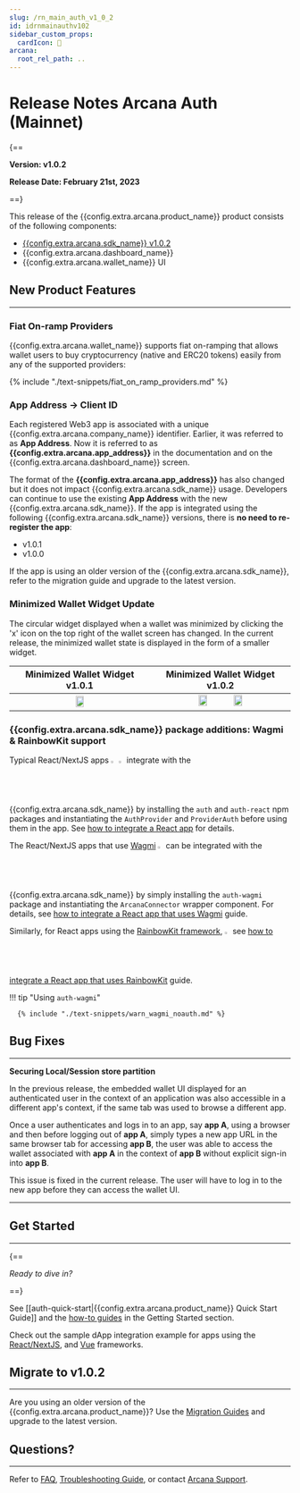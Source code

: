 ```yaml
---
slug: /rn_main_auth_v1_0_2
id: idrnmainauthv102
sidebar_custom_props:
  cardIcon: 🏁
arcana:
  root_rel_path: ..
---
```


# Release Notes Arcana Auth (Mainnet)

{==

**Version: v1.0.2**

**Release Date: February 21st, 2023**

==}

This release of the {{config.extra.arcana.product_name}} product consists of the following components:

* [{{config.extra.arcana.sdk_name}} v1.0.2](https://www.npmjs.com/package/@arcana/auth/v/1.0.2)
* {{config.extra.arcana.dashboard_name}}
* {{config.extra.arcana.wallet_name}} UI

## New Product Features

---

### Fiat On-ramp Providers

{{config.extra.arcana.wallet_name}} supports fiat on-ramping that allows wallet users to buy cryptocurrency (native and ERC20 tokens) easily from any of the supported providers:

{% include "./text-snippets/fiat_on_ramp_providers.md" %}

### App Address -> Client ID

Each registered Web3 app is associated with a unique {{config.extra.arcana.company_name}} identifier. Earlier, it was referred to as **App Address**. Now it is referred to as **{{config.extra.arcana.app_address}}** in the documentation and on the {{config.extra.arcana.dashboard_name}} screen.

The format of the **{{config.extra.arcana.app_address}}** has also changed but it does not impact {{config.extra.arcana.sdk_name}} usage. Developers can continue to use the existing **App Address** with the new {{config.extra.arcana.sdk_name}}. If the app is integrated using the following {{config.extra.arcana.sdk_name}} versions, there is **no need to re-register the app**: 

* v1.0.1
* v1.0.0

If the app is using an older version of the {{config.extra.arcana.sdk_name}}, refer to the migration guide and upgrade to the latest version. 

### Minimized Wallet Widget Update

The circular widget displayed when a wallet was minimized by clicking the 'x' icon on the top right of the wallet screen has changed. In the current release, the minimized wallet state is displayed in the form of a smaller widget. 

| Minimized Wallet Widget v1.0.1 | Minimized Wallet Widget v1.0.2 |
| :---: | :---:|
| <img class="an-screenshots-noeffects" src="/img/an_wallet_min.png" width="25%"/> | <img class="an-screenshots-noeffects" src="/img/an_wallet_min_light.png#only-light" width="25%"/> <img class="an-screenshots-noeffects" src="/img/an_wallet_min_dark.png#only-dark" width="25%"/> |

### {{config.extra.arcana.sdk_name}} package additions:  Wagmi & RainbowKit support

Typical React/NextJS apps <img alt="react logo" src="/img/react_logo.png" width="2%" /> <img alt="nextjs logo" src="/img/nextjs_logo.png" width="2%" /> integrate with the {{config.extra.arcana.sdk_name}} by installing the `auth` and `auth-react` npm packages and instantiating the `AuthProvider` and `ProviderAuth` before using them in the app. See [how to integrate a React app]({{page.meta.arcana.root_rel_path}}/howto/integrate_auth/integrate_wallet_react.md) for details.

The React/NextJS apps that use [Wagmi](https://wagmi.sh/) <img alt="wagmi logo" src="/img/wagmi_logo.png" width="2%" /> can be integrated with the {{config.extra.arcana.sdk_name}} by simply installing the `auth-wagmi` package and instantiating the `ArcanaConnector` wrapper component. For details, see [how to integrate a React app that uses Wagmi]({{page.meta.arcana.root_rel_path}}/howto/integrate_auth/integrate_wagmi.md) guide. 

Similarly, for React apps using the [RainbowKit framework](https://www.rainbowkit.com/), <img alt="rainbowkit logo" src="/img/rainbowkit_logo.png" width="2%" /> see [how to integrate a React app that uses RainbowKit]({{page.meta.arcana.root_rel_path}}/howto/integrate_auth/integrate_rainbow.md) guide.

!!! tip "Using `auth-wagmi`"

      {% include "./text-snippets/warn_wagmi_noauth.md" %}

## Bug Fixes

---

**Securing Local/Session store partition**

In the previous release, the embedded wallet UI displayed for an authenticated user in the context of an application was also accessible in a different app's context, if the same tab was used to browse a different app. 

Once a user authenticates and logs in to an app, say **app A**, using a browser and then before logging out of **app A**, simply types a new app URL in the same browser tab for accessing **app B**, the user was able to access the wallet associated with **app A** in the context of **app B** without explicit sign-in into **app B**.

This issue is fixed in the current release. The user will have to log in to the new app before they can access the wallet UI.

---

## Get Started

---

{==

*Ready to dive in?* 

==}

See [[auth-quick-start|{{config.extra.arcana.product_name}} Quick Start Guide]] and the [how-to guides]({{page.meta.arcana.root_rel_path}}/howto/index.md) in the Getting Started section. 

Check out the sample dApp integration example for apps using the [React/NextJS]({{page.meta.arcana.root_rel_path}}/howto/integrate_auth/integrate_wallet_react.md), and [Vue](https://github.com/arcana-network/basic-storage-wallet-integration) frameworks.

## Migrate to v1.0.2

---

Are you using an older version of the {{config.extra.arcana.product_name}}? Use the [Migration Guides]({{page.meta.arcana.root_rel_path}}/migration/index.md) and upgrade to the latest version.

## Questions? 

---

Refer to [FAQ]({{page.meta.arcana.root_rel_path}}/faq/faq_gen.md), [Troubleshooting Guide]({{page.meta.arcana.root_rel_path}}/troubleshooting.md), or contact [Arcana Support]({{page.meta.arcana.root_rel_path}}/support.md).
